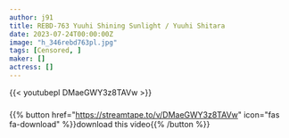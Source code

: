 ```yaml
---
author: j91
title: REBD-763 Yuuhi Shining Sunlight / Yuuhi Shitara
date: 2023-07-24T00:00:00Z
image: "h_346rebd763pl.jpg"
tags: [Censored, ]
maker: []
actress: []
---
```



{{< youtubepl DMaeGWY3z8TAVw >}}
###

{{% button href="https://streamtape.to/v/DMaeGWY3z8TAVw" icon="fas fa-download" %}}download this video{{% /button %}}
